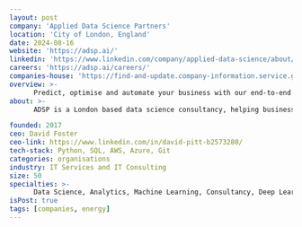 ```yaml
---
layout: post
company: 'Applied Data Science Partners'
location: 'City of London, England'
date: 2024-08-16
website: 'https://adsp.ai/'
linkedin: 'https://www.linkedin.com/company/applied-data-science/about/'
careers: 'https://adsp.ai/careers/'
companies-house: 'https://find-and-update.company-information.service.gov.uk/company/10375946'
overview: >-
      Predict, optimise and automate your business with our end-to-end data science solutions driving measurable value.
about: >-
      ADSP is a London based data science consultancy, helping businesses implement end to end data science solutions.<br /><br />

founded: 2017
ceo: David Foster
ceo-link: https://www.linkedin.com/in/david-pitt-b2573280/
tech-stack: Python, SQL, AWS, Azure, Git
categories: organisations
industry: IT Services and IT Consulting
size: 50
specialties: >-
      Data Science, Analytics, Machine Learning, Consultancy, Deep Learning, Web Analytics, Big Data, AI, ETL, Data Warehouse, and Data Scientists
isPost: true
tags: [companies, energy]
---
```


